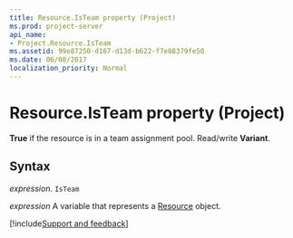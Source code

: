 ```yaml
---
title: Resource.IsTeam property (Project)
ms.prod: project-server
api_name:
- Project.Resource.IsTeam
ms.assetid: 99e87250-d167-d13d-b622-f7e88379fe50
ms.date: 06/08/2017
localization_priority: Normal
---
```



# Resource.IsTeam property (Project)

 **True** if the resource is in a team assignment pool. Read/write **Variant**.


## Syntax

_expression_. `IsTeam`

_expression_ A variable that represents a [Resource](./Project.Resource.md) object.

[!include[Support and feedback](~/includes/feedback-boilerplate.md)]